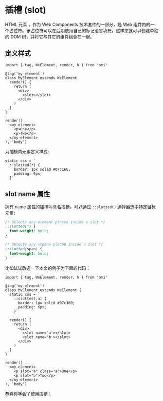# 插槽 (slot)

HTML <slot> 元素 ，作为 Web Components 技术套件的一部分，是 Web 组件内的一个占位符。该占位符可以在后期使用自己的标记语言填充，这样您就可以创建单独的 DOM 树，并将它与其它的组件组合在一起。

## 定义样式 

```tsx
import { tag, WeElement, render, h } from 'omi'

@tag('my-element')
class MyElement extends WeElement 
  render() {
    return (
      <div>
        <slot></slot>
      </div>
    )
  }
}

render((
  <my-element>
    <p>One</p>
    <p>Two</p>
  </my-element>
), 'body')
```

为插槽内元素定义样式:

```tsx
static css = `
  ::slotted(*) {
    border: 1px solid #07c160;
    padding: 6px;
  }`

```


## slot name 属性

拥有 name 属性的插槽叫具名插槽。可以通过 `::slotted()` 选择器选中特定目标元素:

```css
/* Selects any element placed inside a slot */
::slotted(*) {
  font-weight: bold;
}

/* Selects any <span> placed inside a slot */
::slotted(span) {
  font-weight: bold;
}
```

比如试试改造一下本文的例子为下面的代码：

```tsx
import { tag, WeElement, render, h } from 'omi'

@tag('my-element')
class MyElement extends WeElement {
  static css = `
    ::slotted(.a) {
      border: 1px solid #07c160;
      padding: 6px;
    }`

  render() {
    return (
      <div>
        <slot name='a'></slot>
        <slot name='b'></slot>
      </div>
    )
  }
}

render((
  <my-element>
    <p slot="a" class="a">One</p>
    <p slot="b">Two</p>
  </my-element>
), 'body')
```

恭喜你学会了使用插槽！